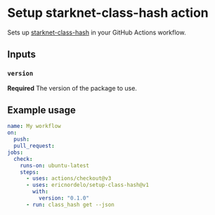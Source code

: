 # Setup starknet-class-hash action

Sets up [starknet-class-hash](https://github.com/ericnordelo/starknet-class-hash) in your GitHub Actions workflow.

## Inputs

### `version`

**Required** The version of the package to use.

## Example usage

```yaml
name: My workflow
on:
  push:
  pull_request:
jobs:
  check:
    runs-on: ubuntu-latest
    steps:
      - uses: actions/checkout@v3
      - uses: ericnordelo/setup-class-hash@v1
        with:
          version: "0.1.0"
      - run: class_hash get --json
```